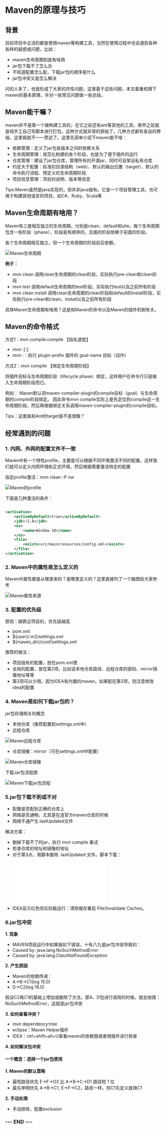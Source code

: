 # Maven的原理与技巧

## 背景

目前项目中主流的都是使用maven等构建工具，当然在使用过程中也会遇到各种各样的疑惑或问题，比如：

- maven生命周期到底有啥用
- jar包下载不了怎么办
- 不知道配置怎么配，下载jar包的顺序是什么
- jar包冲突又是怎么解决

问的人多了，也就形成了大家的共性问题，这里基于这些问题，本文着重梳理下maven的基本原理，并对一些常见问题做一些总结。

## Maven能干嘛？

maven并不是第一个做构建工具的，在它之前还有ant等其他的工具，再早之前就是纯手工自己写脚本进行打包，这种方式就非常的原始了。几种方式都有各自的弊端，这里我就不一一赘述了。这里先简单介绍下maven能干啥：

- 依赖管理：定义了jar包各版本之间的依赖关系
- 生命周期管理：规范化构建的各个阶段，也是为了便于插件的运行
- 仓库管理：建设了jar包仓库，管理所有的开源jar，同时可自架设私有仓库
- 约定大于配置：标准的目录结构（web）、默认的输出位置（target）、默认的命令执行流程、预定义的生命周期阶段
- 项目信息管理：项目的说明、版本等信息

Tips:Maven虽然是java实现的，但并非java独有。它是一个项目管理工具，也可用于构建其他语言的项目，如C#、Ruby、Scala等

## Maven生命周期有啥用？

Maven有三套相互独立的生命周期，分别是clean、default和site。每个生命周期包含一些阶段（phase），阶段是有顺序的，后面的阶段依赖于前面的阶段。

各个生命周期相互独立，但一个生命周期的阶段前后依赖。

![Maven生命周期](maven-mechanism1.png)

**例子：**

- mvn clean 调用clean生命周期的clean阶段，实际执行pre-clean和clean阶段
- mvn test 调用default生命周期的test阶段，实际执行test以及之前所有阶段
- mvn clean install 调用clean生命周期的clean阶段和default的install阶段，实际执行pre-clean和clean，install以及之前所有阶段

具体Maven生命周期有啥用？这是和Maven的命令以及Maven的插件机制有关。

## Maven的命令格式

方式1：mvn compile:compile 【指名道姓】

- mvn <plugin-group-id>:<plugin-artifact-id>[:<plugin-version>]:<goal>
- mvn <plugin-prefix>:<goal-name>：执行 plugin-prefix 插件的 goal-name 目标（动作）

方式2：mvn compile 【绑定生命周期阶段】

将插件目标与生命周期阶段（lifecycle phase）绑定，这样用户在命令行只是输入生命周期阶段而已。

例如： Maven默认将maven-compiler-plugin的compile目标（goal）与生命周期的compile阶段绑定。 因此命令mvn
compile实际上是先定位到compile这一生命周期阶段，然后再根据绑定关系调用maven-compiler-plugin的compile目标。

Tips：这套路和Ant的target是不是很像？

## 经常遇到的问题

### 1. 内网、外网的配置文件不一致

Maven中有一个特性profile，主要是可以根据不同环境激活不同的配置。这样我们就可以定义内网环境和正式环境，然后根据需要激活特定的配置

指定profile激活：mvn clean -P nw

![Maven的profile](maven-mechanism2.png)

下面是几种激活的条件：

```xml

<activation>
    <activeByDefault>true</activeByDefault>
    <jdk>!1.8</jdk>
    <os>
        <name>Window 10</name>
    </os>
    <file>
        <exists>src/main/resources/config.xml</exists>
    </file>
</activation>
```

### 2. Maven中的属性是怎么定义的

Maven中属性都是从哪里来的？是哪里定义的？这里直接列了一个脑图给大家参考

![Maven属性来源](maven-mechanism3.png)

### 3. 配置的优先级

原则：越靠近项目的，优先级越高

- pom.xml
- ${user}/.m2/settings.xml
- ${maven_dir}/conf/settings.xml

推荐的做法：

- 项目独有的配置，放在pom.xml里
- 全局的配置，放在第2项。比如说本地仓库路径、远程仓库的密码、mirror镜像地址等等
- 第3项可以少用，因为IDEA有内置的maven，如果配在第3项，则注意修改idea的配置

### 4. Maven是如何下载jar包的？

jar包存储相关的概念

- 本地仓库（推荐配置到settings.xml中）
- 远程仓库

![Maven远程仓库](maven-mechanism4.png)

- 仓库镜像：mirror（可在settings.xml中配置）

![Maven仓库镜像](maven-mechanism5.png)

下载Jar包流程图

![Maven下载jar包流程](maven-mechanism6.png)

### 5.jar包下载不到或不对

- 配置是否配到正确的仓库上
- 网络是否通畅，尤其是在连官方maven仓库的时候
- 网络不通产生.lastUpdated文件

解决方案：

- 删掉下载不了的jar，执行 mvn compile 重试
- 检查仓库的地址和镜像的地址
- 对于第3点，用脚本删除 .lastUpdated 文件。脚本下载：![cleanLastUpdated.bat](cleanLastUpdated.bat)
- IDEA显示红色但实际能运行：清除缓存重启 File/Invalidate Caches。

### 6.jar包冲突

**1. 现象**

- MAVEN项目运行中如果报如下错误，十有八九是jar包冲突导致的：
- Caused by: java.lang.NoSuchMethodError
- Caused by: java.lang.ClassNotFoundException

**2. 产生原因**

- Maven的依赖传递：
- A->B->C1(log 15.0)
- D->C2(log 16.0)

假设C2再C1的基础上增加或删除了方法，那A、D包进行调用的时候，就会抛错：NoSuchMethodError，这就是jar包冲突

**3. 如何查看冲突？**

- mvn dependency:tree
- eclipse：Maven Helper插件
- IDEA：ctrl+shift+alt+U查看maven的依赖图或者用插件进行排查

**4. 如何解决包冲突**

#### 一个概念：选择一个jar包使用

**1. Maven的默认策略**

- 最短路径优先 E->F->D2 比 A->B->C->D1 路径短 1 位
- 最先申明优先 A->B->C1, E->F->C2，路径一样，则C1先定义就用C1

**2. 手动处理**

- 手动排除，配置exclusion

### --- END ---
